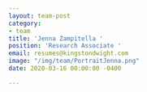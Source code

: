 ```yaml
---
layout: team-post
category:
- team
title: 'Jenna Zampitella '
position: 'Research Associate '
email: resumes@kingstondwight.com
image: "/img/team/PortraitJenna.png"
date: 2020-03-16 00:00:00 -0400

---
```

